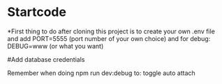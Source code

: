 
# Startcode

*First thing to do after cloning this project is to create your own .env file
and add PORT=5555 (port number of your own choice)
and for debug: DEBUG=www (or what you want)

#Add database credentials

Remember when doing npm run dev:debug to: toggle auto attach

